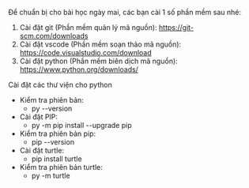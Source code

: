 Để chuẩn bị cho bài học ngày mai, các bạn cài 1 số phần mềm sau nhé:
1. Cài đặt git (Phần mềm quản lý mã nguồn): https://git-scm.com/downloads
2. Cài đặt vscode (Phần mềm soạn thảo mã nguồn): https://code.visualstudio.com/download
3. Cài đặt python (Phần mềm biên dịch mã nguồn): https://www.python.org/downloads/

Cài đặt các thư viện cho python
- Kiểm tra phiên bản: 
    + py --version
- Cài đặt PIP:  
    + py -m pip install --upgrade pip
- Kiểm tra phiên bản pip:
    + pip --version
- Cài đặt turtle: 
    + pip install turtle
- Kiểm tra phiên bản turtle:
    + py -m turtle
